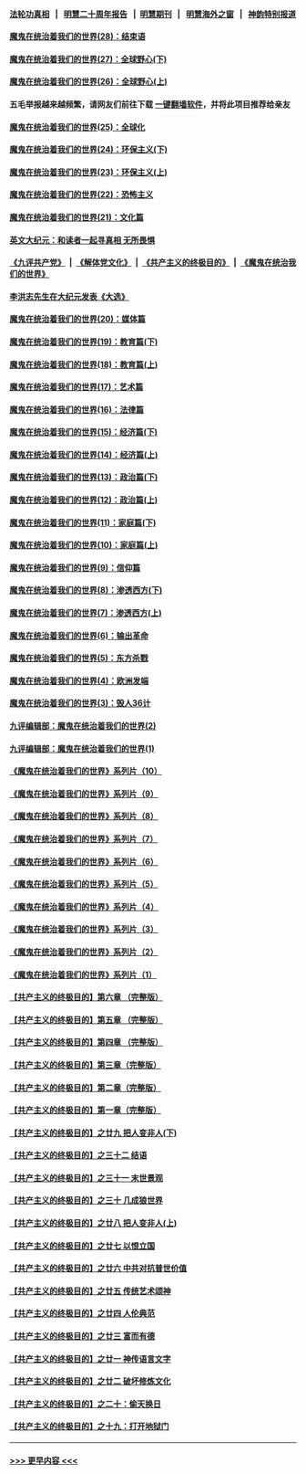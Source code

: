 #### [法轮功真相](https://github.com/gfw-breaker/truth/blob/master/README.md?t=0) &nbsp;&nbsp;|&nbsp;&nbsp; [明慧二十周年报告](https://github.com/gfw-breaker/mh-reports/blob/master/README.md?t=0) &nbsp;&nbsp;|&nbsp;&nbsp;[明慧期刊](https://github.com/gfw-breaker/mh-qikan) &nbsp;&nbsp;|&nbsp;&nbsp; [明慧海外之窗](https://github.com/gfw-breaker/mh-news/blob/master/README.md?t=0) &nbsp;&nbsp;|&nbsp;&nbsp; [神韵特别报道](https://github.com/gfw-breaker/mh-news/blob/master/shenyun.md?t=0)
#### [魔鬼在统治着我们的世界(28)：结束语](../pages/nsc422/n10936246.md?t=06220302) 
#### [魔鬼在统治着我们的世界(27)：全球野心(下)](../pages/nsc422/n10928319.md?t=06220302) 
#### [魔鬼在统治着我们的世界(26)：全球野心(上)](../pages/nsc422/n10900318.md?t=06220302) 
#### 五毛举报越来越频繁，请网友们前往下载 [一键翻墙软件](https://github.com/gfw-breaker/ssr-accounts)，并将此项目推荐给亲友
#### [魔鬼在统治着我们的世界(25)：全球化](../pages/nsc422/n10788205.md?t=06220302) 
#### [魔鬼在统治着我们的世界(24)：环保主义(下)](../pages/nsc422/n10695307.md?t=06220302) 
#### [魔鬼在统治着我们的世界(23)：环保主义(上)](../pages/nsc422/n10688613.md?t=06220302) 
#### [魔鬼在统治着我们的世界(22)：恐怖主义](../pages/nsc422/n10614727.md?t=06220302) 
#### [魔鬼在统治着我们的世界(21)：文化篇](../pages/nsc422/n10597706.md?t=06220302) 
#### [英文大纪元：和读者一起寻真相 无所畏惧](../pages/nsc422/n12542027.md?t=06220302) 
#### [《九评共产党》](https://github.com/begood0513/9ping.md/blob/master/README.md) &nbsp;|&nbsp; [《解体党文化》](../../../../jtdwh.md/blob/master/README.md)  &nbsp;|&nbsp; [《共产主义的终极目的》](../../../../gczydzjmd.md/blob/master/README.md) &nbsp;|&nbsp; [《魔鬼在统治我们的世界》](../../../../mgztzwmdsj.md/blob/master/README.md) 
#### [李洪志先生在大纪元发表《大选》](../pages/nsc422/n12534746.md?t=06220302) 
#### [魔鬼在统治着我们的世界(20)：媒体篇](../pages/nsc422/n10586579.md?t=06220302) 
#### [魔鬼在统治着我们的世界(19)：教育篇(下)](../pages/nsc422/n10564808.md?t=06220302) 
#### [魔鬼在统治着我们的世界(18)：教育篇(上)](../pages/nsc422/n10526970.md?t=06220302) 
#### [魔鬼在统治着我们的世界(17)：艺术篇](../pages/nsc422/n10499093.md?t=06220302) 
#### [魔鬼在统治着我们的世界(16)：法律篇](../pages/nsc422/n10485969.md?t=06220302) 
#### [魔鬼在统治着我们的世界(15)：经济篇(下)](../pages/nsc422/n10469975.md?t=06220302) 
#### [魔鬼在统治着我们的世界(14)：经济篇(上)](../pages/nsc422/n10457370.md?t=06220302) 
#### [魔鬼在统治着我们的世界(13)：政治篇(下)](../pages/nsc422/n10448270.md?t=06220302) 
#### [魔鬼在统治着我们的世界(12)：政治篇(上)](../pages/nsc422/n10444576.md?t=06220302) 
#### [魔鬼在统治着我们的世界(11)：家庭篇(下)](../pages/nsc422/n10440961.md?t=06220302) 
#### [魔鬼在统治着我们的世界(10)：家庭篇(上)](../pages/nsc422/n10435448.md?t=06220302) 
#### [魔鬼在统治着我们的世界(9)：信仰篇](../pages/nsc422/n10432159.md?t=06220302) 
#### [魔鬼在统治着我们的世界(8)：渗透西方(下)](../pages/nsc422/n10429603.md?t=06220302) 
#### [魔鬼在统治着我们的世界(7)：渗透西方(上)](../pages/nsc422/n10426013.md?t=06220302) 
#### [魔鬼在统治着我们的世界(6)：输出革命](../pages/nsc422/n10421536.md?t=06220302) 
#### [魔鬼在统治着我们的世界(5)：东方杀戮](../pages/nsc422/n10417707.md?t=06220302) 
#### [魔鬼在统治着我们的世界(4)：欧洲发端](../pages/nsc422/n10414890.md?t=06220302) 
#### [魔鬼在统治着我们的世界(3)：毁人36计](../pages/nsc422/n10411583.md?t=06220302) 
#### [九评编辑部：魔鬼在统治着我们的世界(2)](../pages/nsc422/n10410036.md?t=06220302) 
#### [九评编辑部：魔鬼在统治着我们的世界(1)](../pages/nsc422/n10406825.md?t=06220302) 
#### [《魔鬼在统治着我们的世界》系列片（10）](../pages/nsc422/n12292670.md?t=06220302) 
#### [《魔鬼在统治着我们的世界》系列片（9）](../pages/nsc422/n12290859.md?t=06220302) 
#### [《魔鬼在统治着我们的世界》系列片（8）](../pages/nsc422/n12287445.md?t=06220302) 
#### [《魔鬼在统治着我们的世界》系列片（7）](../pages/nsc422/n12283425.md?t=06220302) 
#### [《魔鬼在统治着我们的世界》系列片（6）](../pages/nsc422/n12282314.md?t=06220302) 
#### [《魔鬼在统治着我们的世界》系列片（5）](../pages/nsc422/n12281419.md?t=06220302) 
#### [《魔鬼在统治着我们的世界》系列片（4）](../pages/nsc422/n12274024.md?t=06220302) 
#### [《魔鬼在统治着我们的世界》系列片（3）](../pages/nsc422/n12271322.md?t=06220302) 
#### [《魔鬼在统治着我们的世界》系列片（2）](../pages/nsc422/n12269049.md?t=06220302) 
#### [《魔鬼在统治着我们的世界》系列片（1）](../pages/nsc422/n12267575.md?t=06220302) 
#### [【共产主义的终极目的】第六章 （完整版）](../pages/nsc422/n11428913.md?t=06220302) 
#### [【共产主义的终极目的】第五章 （完整版）](../pages/nsc422/n11428912.md?t=06220302) 
#### [【共产主义的终极目的】第四章 （完整版）](../pages/nsc422/n11428907.md?t=06220302) 
#### [【共产主义的终极目的】第三章（完整版）](../pages/nsc422/n11428848.md?t=06220302) 
#### [【共产主义的终极目的】第二章（完整版）](../pages/nsc422/n11428831.md?t=06220302) 
#### [【共产主义的终极目的】第一章（完整版）](../pages/nsc422/n11417651.md?t=06220302) 
#### [【共产主义的终极目的】之廿九 把人变非人(下)](../pages/nsc422/n11344140.md?t=06220302) 
#### [【共产主义的终极目的】之三十二 结语](../pages/nsc422/n11360535.md?t=06220302) 
#### [【共产主义的终极目的】之三十一 末世景观](../pages/nsc422/n11351129.md?t=06220302) 
#### [【共产主义的终极目的】之三十 几成狼世界](../pages/nsc422/n11348280.md?t=06220302) 
#### [【共产主义的终极目的】之廿八 把人变非人(上)](../pages/nsc422/n11340492.md?t=06220302) 
#### [【共产主义的终极目的】之廿七 以恨立国](../pages/nsc422/n11336944.md?t=06220302) 
#### [【共产主义的终极目的】之廿六 中共对抗普世价值](../pages/nsc422/n11324785.md?t=06220302) 
#### [【共产主义的终极目的】之廿五 传统艺术颂神](../pages/nsc422/n11296396.md?t=06220302) 
#### [【共产主义的终极目的】之廿四 人伦典范](../pages/nsc422/n11296397.md?t=06220302) 
#### [【共产主义的终极目的】之廿三 富而有德](../pages/nsc422/n11283598.md?t=06220302) 
#### [【共产主义的终极目的】之廿一 神传语言文字](../pages/nsc422/n11263265.md?t=06220302) 
#### [【共产主义的终极目的】之廿二 破坏修炼文化](../pages/nsc422/n11245728.md?t=06220302) 
#### [【共产主义的终极目的】之二十：偷天换日](../pages/nsc422/n11238846.md?t=06220302) 
#### [【共产主义的终极目的】之十九：打开地狱门](../pages/nsc422/n11206376.md?t=06220302) 

----
#### [ >>> 更早内容 <<< ](../indexes/nsc422-earlier.md)
